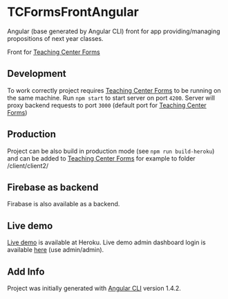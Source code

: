 # TCFormsFrontAngular

Angular (base generated by Angular CLI) front for app providing/managing propositions of next year classes.

Front for [Teaching Center Forms](https://github.com/marcinstaszczyk/teaching-center-forms)

## Development

To work correctly project requires [Teaching Center Forms](https://github.com/marcinstaszczyk/teaching-center-forms) to be running on the same machine.
Run `npm start` to start server on port `4200`. Server will proxy backend requests to port `3000` (default port for [Teaching Center Forms](https://github.com/marcinstaszczyk/teaching-center-forms))

## Production

Project can be also build in production mode (see `npm run build-heroku`) and can be added to [Teaching Center Forms](https://github.com/marcinstaszczyk/teaching-center-forms) for example to folder /client/client2/

## Firebase as backend

Firabase is also available as a backend. 

## Live demo

[Live demo](https://devforms.herokuapp.com/client2/) is available at Heroku.
Live demo admin dashboard login is available [here](https://devforms.herokuapp.com/client2/login) (use admin/admin).

## Add Info

Project was initially generated with [Angular CLI](https://github.com/angular/angular-cli) version 1.4.2.
